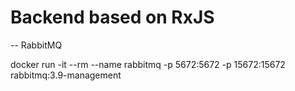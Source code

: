 # Backend based on RxJS


-- RabbitMQ

docker run -it --rm --name rabbitmq -p 5672:5672 -p 15672:15672 rabbitmq:3.9-management